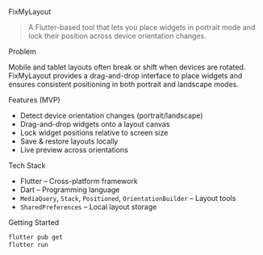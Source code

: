 FixMyLayout

> A Flutter-based tool that lets you place widgets in portrait mode and lock their position across device orientation changes.

Problem

Mobile and tablet layouts often break or shift when devices are rotated. FixMyLayout provides a drag-and-drop interface to place widgets and ensures consistent positioning in both portrait and landscape modes.

Features (MVP)

- Detect device orientation changes (portrait/landscape)
- Drag-and-drop widgets onto a layout canvas
- Lock widget positions relative to screen size
- Save & restore layouts locally
- Live preview across orientations

 Tech Stack

- Flutter – Cross-platform framework
- Dart – Programming language
- `MediaQuery`, `Stack`, `Positioned`, `OrientationBuilder` – Layout tools
- `SharedPreferences` – Local layout storage

Getting Started

```bash
flutter pub get
flutter run
